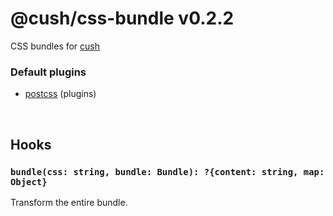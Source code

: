 # @cush/css-bundle v0.2.2

CSS bundles for [cush][1]

### Default plugins
- [postcss][2] (plugins)

[1]: https://github.com/aleclarson/cush
[2]: https://github.com/cushJS/cush-plugin-postcss

&nbsp;

## Hooks

### `bundle(css: string, bundle: Bundle): ?{content: string, map: Object}`

Transform the entire bundle.
